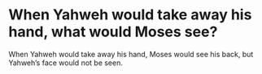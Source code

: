# When Yahweh would take away his hand, what would Moses see?

When Yahweh would take away his hand, Moses would see his back, but Yahweh’s face would not be seen.
